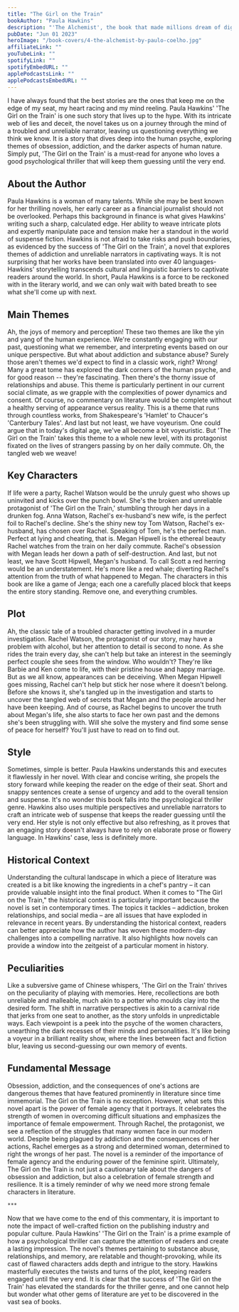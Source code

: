 ```yaml
---
title: "The Girl on the Train"
bookAuthor: "Paula Hawkins"
description: "'The Alchemist', the book that made millions dream of digging up their backyard in pursuit of hidden treasure. Paulo Coelho's international sensation has become a modern classic, inspiring countless readers with its philosophical musings and spiritual guidance. But let's not forget the journey of Santiago, the young shepherd with big dreams and an even bigger heart. With over 150 million copies sold, 'The Alchemist' has certainly earned its place in the literary canon. So, let's dive in and see what insights we can find in this beloved tale."
pubDate: "Jun 01 2023"
heroImage: "/book-covers/4-the-alchemist-by-paulo-coelho.jpg"
affiliateLink: ""
youTubeLink: ""
spotifyLink: ""
spotifyEmbedURL: ""
applePodcastsLink: ""
applePodcastsEmbedURL: ""
---
```


I have always found that the best stories are the ones that keep me on the edge of my seat, my heart racing and my mind reeling. Paula Hawkins' 'The Girl on the Train' is one such story that lives up to the hype. With its intricate web of lies and deceit, the novel takes us on a journey through the mind of a troubled and unreliable narrator, leaving us questioning everything we think we know. It is a story that dives deep into the human psyche, exploring themes of obsession, addiction, and the darker aspects of human nature. Simply put, 'The Girl on the Train' is a must-read for anyone who loves a good psychological thriller that will keep them guessing until the very end.

## About the Author

Paula Hawkins is a woman of many talents. While she may be best known for her thrilling novels, her early career as a financial journalist should not be overlooked. Perhaps this background in finance is what gives Hawkins' writing such a sharp, calculated edge. Her ability to weave intricate plots and expertly manipulate pace and tension make her a standout in the world of suspense fiction. Hawkins is not afraid to take risks and push boundaries, as evidenced by the success of 'The Girl on the Train', a novel that explores themes of addiction and unreliable narrators in captivating ways. It is not surprising that her works have been translated into over 40 languages- Hawkins' storytelling transcends cultural and linguistic barriers to captivate readers around the world. In short, Paula Hawkins is a force to be reckoned with in the literary world, and we can only wait with bated breath to see what she'll come up with next.

## Main Themes

Ah, the joys of memory and perception! These two themes are like the yin and yang of the human experience. We're constantly engaging with our past, questioning what we remember, and interpreting events based on our unique perspective. But what about addiction and substance abuse? Surely those aren't themes we'd expect to find in a classic work, right? Wrong! Many a great tome has explored the dark corners of the human psyche, and for good reason -- they're fascinating. Then there's the thorny issue of relationships and abuse. This theme is particularly pertinent in our current social climate, as we grapple with the complexities of power dynamics and consent. Of course, no commentary on literature would be complete without a healthy serving of appearance versus reality. This is a theme that runs through countless works, from Shakespeare's 'Hamlet' to Chaucer's 'Canterbury Tales'. And last but not least, we have voyeurism. One could argue that in today's digital age, we've all become a bit voyeuristic. But 'The Girl on the Train' takes this theme to a whole new level, with its protagonist fixated on the lives of strangers passing by on her daily commute. Oh, the tangled web we weave!

## Key Characters

If life were a party, Rachel Watson would be the unruly guest who shows up uninvited and kicks over the punch bowl. She's the broken and unreliable protagonist of 'The Girl on the Train,' stumbling through her days in a drunken fog. Anna Watson, Rachel's ex-husband's new wife, is the perfect foil to Rachel's decline. She's the shiny new toy Tom Watson, Rachel's ex-husband, has chosen over Rachel. Speaking of Tom, he's the perfect man. Perfect at lying and cheating, that is. Megan Hipwell is the ethereal beauty Rachel watches from the train on her daily commute. Rachel's obsession with Megan leads her down a path of self-destruction. And last, but not least, we have Scott Hipwell, Megan's husband. To call Scott a red herring would be an understatement. He's more like a red whale; diverting Rachel's attention from the truth of what happened to Megan. The characters in this book are like a game of Jenga; each one a carefully placed block that keeps the entire story standing. Remove one, and everything crumbles.

## Plot

Ah, the classic tale of a troubled character getting involved in a murder investigation. Rachel Watson, the protagonist of our story, may have a problem with alcohol, but her attention to detail is second to none. As she rides the train every day, she can't help but take an interest in the seemingly perfect couple she sees from the window. Who wouldn't? They're like Barbie and Ken come to life, with their pristine house and happy marriage. But as we all know, appearances can be deceiving. When Megan Hipwell goes missing, Rachel can't help but stick her nose where it doesn't belong. Before she knows it, she's tangled up in the investigation and starts to uncover the tangled web of secrets that Megan and the people around her have been keeping. And of course, as Rachel begins to uncover the truth about Megan's life, she also starts to face her own past and the demons she's been struggling with. Will she solve the mystery and find some sense of peace for herself? You'll just have to read on to find out.

## Style

Sometimes, simple is better. Paula Hawkins understands this and executes it flawlessly in her novel. With clear and concise writing, she propels the story forward while keeping the reader on the edge of their seat. Short and snappy sentences create a sense of urgency and add to the overall tension and suspense. It's no wonder this book falls into the psychological thriller genre. Hawkins also uses multiple perspectives and unreliable narrators to craft an intricate web of suspense that keeps the reader guessing until the very end. Her style is not only effective but also refreshing, as it proves that an engaging story doesn't always have to rely on elaborate prose or flowery language. In Hawkins' case, less is definitely more.

## Historical Context

Understanding the cultural landscape in which a piece of literature was created is a bit like knowing the ingredients in a chef's pantry – it can provide valuable insight into the final product. When it comes to "The Girl on the Train," the historical context is particularly important because the novel is set in contemporary times. The topics it tackles – addiction, broken relationships, and social media – are all issues that have exploded in relevance in recent years. By understanding the historical context, readers can better appreciate how the author has woven these modern-day challenges into a compelling narrative. It also highlights how novels can provide a window into the zeitgeist of a particular moment in history.

## Peculiarities

Like a subversive game of Chinese whispers, 'The Girl on the Train' thrives on the peculiarity of playing with memories. Here, recollections are both unreliable and malleable, much akin to a potter who moulds clay into the desired form. The shift in narrative perspectives is akin to a carnival ride that jerks from one seat to another, as the story unfolds in unpredictable ways. Each viewpoint is a peek into the psyche of the women characters, unearthing the dark recesses of their minds and personalities. It's like being a voyeur in a brilliant reality show, where the lines between fact and fiction blur, leaving us second-guessing our own memory of events.

## Fundamental Message

Obsession, addiction, and the consequences of one's actions are dangerous themes that have featured prominently in literature since time immemorial. The Girl on the Train is no exception. However, what sets this novel apart is the power of female agency that it portrays. It celebrates the strength of women in overcoming difficult situations and emphasizes the importance of female empowerment. Through Rachel, the protagonist, we see a reflection of the struggles that many women face in our modern world. Despite being plagued by addiction and the consequences of her actions, Rachel emerges as a strong and determined woman, determined to right the wrongs of her past. The novel is a reminder of the importance of female agency and the enduring power of the feminine spirit. Ultimately, The Girl on the Train is not just a cautionary tale about the dangers of obsession and addiction, but also a celebration of female strength and resilience. It is a timely reminder of why we need more strong female characters in literature.

`***`

Now that we have come to the end of this commentary, it is important to note the impact of well-crafted fiction on the publishing industry and popular culture. Paula Hawkins' 'The Girl on the Train' is a prime example of how a psychological thriller can capture the attention of readers and create a lasting impression. The novel's themes pertaining to substance abuse, relationships, and memory, are relatable and thought-provoking, while its cast of flawed characters adds depth and intrigue to the story. Hawkins masterfully executes the twists and turns of the plot, keeping readers engaged until the very end. It is clear that the success of 'The Girl on the Train' has elevated the standards for the thriller genre, and one cannot help but wonder what other gems of literature are yet to be discovered in the vast sea of books.